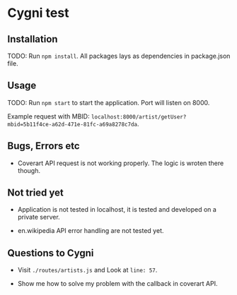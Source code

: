 # Cygni test


## Installation

TODO: Run `npm install`. All packages lays as dependencies in package.json file.

## Usage

TODO: Run `npm start` to start the application. Port will listen on 8000.

Example request with MBID: `localhost:8000/artist/getUser?mbid=5b11f4ce-a62d-471e-81fc-a69a8278c7da`.


## Bugs, Errors etc

* Coverart API request is not working properly. The logic is wroten there though.

## Not tried yet

* Application is not tested in localhost, it is tested and developed on a private server.

* en.wikipedia API error handling are not tested yet.

## Questions to Cygni

* Visit `./routes/artists.js` and Look at `line: 57`. 

* Show me how to solve my problem with the callback in coverart API.